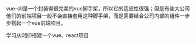 vue-cli是一个封装得很完美的vue脚手架，所以它的适应性很强；但是有些大公司他们的前端项目一般不会直接套用这种脚手架，而是需要结合公司内部的组件一步步搭起一个vue前端项目。

学习从0到1搭建一个vue、react项目